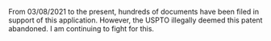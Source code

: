 From 03/08/2021	to the present, hundreds of documents have been filed in support of this application. 
However, the USPTO illegally deemed this patent abandoned.
I am continuing to fight for this.
